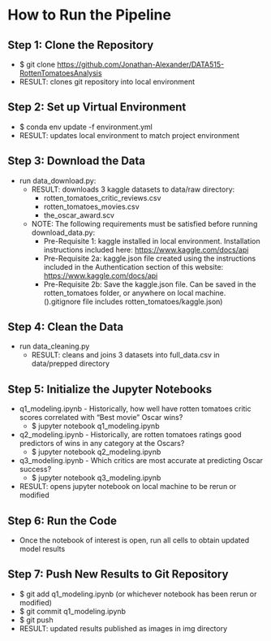 # How to Run the Pipeline

## Step 1: Clone the Repository
* $ git clone https://github.com/Jonathan-Alexander/DATA515-RottenTomatoesAnalysis
* RESULT: clones git repository into local environment

## Step 2: Set up Virtual Environment
* $ conda env update -f environment.yml
* RESULT: updates local environment to match project environment

## Step 3: Download the Data
* run data_download.py:
    * RESULT: downloads 3 kaggle datasets to data/raw directory:
        * rotten_tomatoes_critic_reviews.csv
        * rotten_tomatoes_movies.csv
        * the_oscar_award.scv
    * NOTE: The following requirements must be satisfied before running download_data.py:
        * Pre-Requisite 1: kaggle installed in local environment. Installation instructions included here: https://www.kaggle.com/docs/api
        * Pre-Requisite 2a: kaggle.json file created using the instructions included in the Authentication section of this website: https://www.kaggle.com/docs/api
        * Pre-Requisite 2b: Save the kaggle.json file. Can be saved in the rotten_tomatoes folder, or anywhere on local machine. ().gitignore file includes rotten_tomatoes/kaggle.json)

## Step 4: Clean the Data
* run data_cleaning.py
    * RESULT: cleans and joins 3 datasets into full_data.csv in data/prepped directory

## Step 5: Initialize the Jupyter Notebooks
* q1_modeling.ipynb - Historically, how well have rotten tomatoes critic scores correlated with “Best movie” Oscar wins?
    * $ jupyter notebook q1_modeling.ipynb
* q2_modeling.ipynb - Historically, are rotten tomatoes ratings good predictors of wins in any category at the Oscars?
    * $ jupyter notebook q2_modeling.ipynb
* q3_modeling.ipynb - Which critics are most accurate at predicting Oscar success?
    * $ jupyter notebook q3_modeling.ipynb
* RESULT: opens jupyter notebook on local machine to be rerun or modified

## Step 6: Run the Code
* Once the notebook of interest is open, run all cells to obtain updated model results

## Step 7: Push New Results to Git Repository
* $ git add q1_modeling.ipynb (or whichever notebook has been rerun or modified)
* $ git commit q1_modeling.ipynb
* $ git push
* RESULT: updated results published as images in img directory

